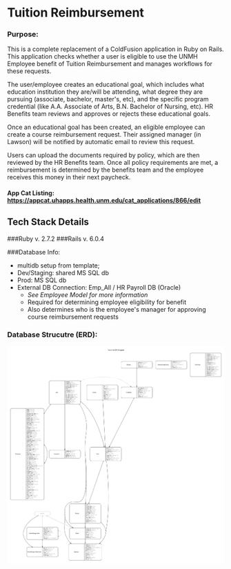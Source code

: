 # Tuition Reimbursement

### Purpose:
This is a complete replacement of a ColdFusion application in Ruby on Rails. This application checks whether a user is eligible to use the UNMH Employee benefit of Tuition Reimbursement and manages workflows for these requests.

The user/employee creates an educational goal, which includes what education institution they are/will be attending, what degree they are pursuing (associate, bachelor, master's, etc), and the specific program credential (like A.A. Associate of Arts, B.N. Bachelor of Nursing, etc). HR Benefits team reviews and approves or rejects these educational goals.

Once an educational goal has been created, an eligible employee can create a course reimbursement request. Their assigned manager (in Lawson) will be notified by automatic email to review this request.

Users can upload the documents required by policy, which are then reviewed by the HR Benefits team. Once all policy requirements are met, a reimbursement is determined by the benefits team and the employee receives this money in their next paycheck.

#### App Cat Listing: https://appcat.uhapps.health.unm.edu/cat_applications/866/edit

## Tech Stack Details

###Ruby v. 2.7.2
###Rails v. 6.0.4

###Database Info:
- multidb setup from template;
- Dev/Staging: shared MS SQL db
- Prod: MS SQL db
- External DB Connection: Emp_All / HR Payroll DB (Oracle)
  - *See Employee Model for more information*
  - Required for determining employee eligibility for benefit
  - Also determines who is the employee's manager for approving course reimbursement requests


### Database Strucutre (ERD):
![](tuitrem_erd.png)
